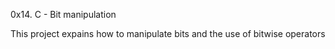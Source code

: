 0x14. C - Bit manipulation

This project expains how to manipulate bits and the use of bitwise operators
